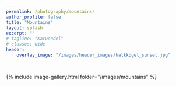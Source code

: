```yaml
---
permalink: /photography/mountains/
author_profile: false
title: "Mountains"
layout: splash
excerpt: ""
# tagline: "Karwendel"
# classes: wide
header: 
    overlay_image: "/images/header_images/kalkkögel_sunset.jpg"

---
```


{% include image-gallery.html folder="/images/mountains" %}

<!--
{% include gallery caption="This is a sample gallery with **Markdown support**." %} 
-->